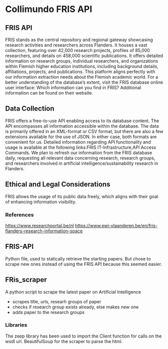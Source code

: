 # Collimundo FRIS API

## FRIS API
FRIS stands as the central repository and regional gateway showcasing research activities and researchers across Flanders. It houses a vast collection, featuring over 42,000 research projects, profiles of 85,000 researchers, and details on 458,000 scientific publications. It offers detailed information on research groups, individual researchers, and organizations within Flemish higher education institutions, including background details, affiliations, projects, and publications. This platform aligns perfectly with our information extraction needs about the Flemish academic world.
For a better understanding of the database’s extent, visit the FRIS database online user interface: Which information can you find in FRIS? Additional information can be found on their website.

## Data Collection
FRIS offers a free-to-use API enabling access to its database content. The API encompasses all information accessible within the database. The data is primarily offered in an XML-format or CSV format, but there are also a few extensions available for the use of JSON. In either case, both formats are convenient for us. Detailed information regarding API functionality and usage is available at the following links:FRIS IT-Infrastructure,API Access Commands. We plan to refresh our information from the FRIS database daily, requesting all relevant data concerning research, research groups, and researchers involved in artificial intelligence/sustainability research in Flanders.

## Ethical and Legal Considerations
FRIS allows the usage of its public data freely, which aligns with their goal of enhancing information visibility.

### References
https://www.researchportal.be/nl
https://www.ewi-vlaanderen.be/en/fris-flanders-research-information-space

## FRIS-API
Python file, used to statically retrieve the starting papers. But chose to scrape new ones instead of using the FRIS API because this seemed easier.

## FRis_scraper
A python script to scrape the latest paper on Artificial Intelligence 

- scrapes title, urls, researh groups of paper
- checks if research group exists already, else makes new one
- adds paper to the research groups

### Libraries
The zeep library has been used to import the Client function for calls on the wsdl url.
BeautifulSoup for the scraper to parse the html.
